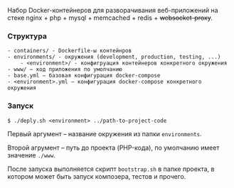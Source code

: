 Набор Docker-контейнеров для разворачивания веб-приложений на стеке nginx + php + mysql + memcached + redis + ~~websocket-proxy~~.

### Структура

```
- containers/ - Dockerfile-ы контейнров
- environments/ - окружения (development, production, testing, ...)
    - <environment>/ - конфигруация контейнеров конкретного окружения
- www/ – код приложения по умолчанию
- base.yml – базовая конфигурация docker-compose
- <environment>.yml – конфигурация docker-compose конкретного окружения
```

### Запуск

```
$ ./deply.sh <environment> ../path-to-project-code
```

Первый аргумент – название окружения из папки `environments`.

Второй агрумент – путь до проекта (PHP-кода), по умолчанию имеет значение `./www`.

После запуска выполняется скрипт `bootstrap.sh` в папке проекта, в котором может быть запуск композера, тестов и прочего.